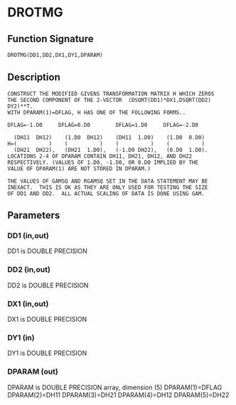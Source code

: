 # DROTMG

## Function Signature

```fortran
DROTMG(DD1,DD2,DX1,DY1,DPARAM)
```

## Description


    CONSTRUCT THE MODIFIED GIVENS TRANSFORMATION MATRIX H WHICH ZEROS
    THE SECOND COMPONENT OF THE 2-VECTOR  (DSQRT(DD1)*DX1,DSQRT(DD2)    DY2)**T.
    WITH DPARAM(1)=DFLAG, H HAS ONE OF THE FOLLOWING FORMS..

    DFLAG=-1.D0     DFLAG=0.D0        DFLAG=1.D0     DFLAG=-2.D0

      (DH11  DH12)    (1.D0  DH12)    (DH11  1.D0)    (1.D0  0.D0)
    H=(          )    (          )    (          )    (          )
      (DH21  DH22),   (DH21  1.D0),   (-1.D0 DH22),   (0.D0  1.D0).
    LOCATIONS 2-4 OF DPARAM CONTAIN DH11, DH21, DH12, AND DH22
    RESPECTIVELY. (VALUES OF 1.D0, -1.D0, OR 0.D0 IMPLIED BY THE
    VALUE OF DPARAM(1) ARE NOT STORED IN DPARAM.)

    THE VALUES OF GAMSQ AND RGAMSQ SET IN THE DATA STATEMENT MAY BE
    INEXACT.  THIS IS OK AS THEY ARE ONLY USED FOR TESTING THE SIZE
    OF DD1 AND DD2.  ALL ACTUAL SCALING OF DATA IS DONE USING GAM.


## Parameters

### DD1 (in,out)

DD1 is DOUBLE PRECISION

### DD2 (in,out)

DD2 is DOUBLE PRECISION

### DX1 (in,out)

DX1 is DOUBLE PRECISION

### DY1 (in)

DY1 is DOUBLE PRECISION

### DPARAM (out)

DPARAM is DOUBLE PRECISION array, dimension (5) DPARAM(1)=DFLAG DPARAM(2)=DH11 DPARAM(3)=DH21 DPARAM(4)=DH12 DPARAM(5)=DH22

